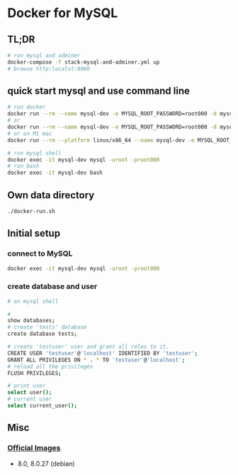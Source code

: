 # Docker for MySQL

## TL;DR

```sh
# run mysql and adminer
docker-compose -f stack-mysql-and-adminer.yml up
# browse http:localst:8080
```

## quick start mysql and use command line

```sh
# run docker
docker run --rm --name mysql-dev -e MYSQL_ROOT_PASSWORD=root000 -d mysql/mysql-server:8.0
# or
docker run --rm --name mysql-dev -e MYSQL_ROOT_PASSWORD=root000 -d mysql:8.0
# or on M1 mac
docker run --rm --platform linux/x86_64 --name mysql-dev -e MYSQL_ROOT_PASSWORD=root000 -d mysql:8.0

# run mysql shell
docker exec -it mysql-dev mysql -uroot -proot000
# run bash
docker exec -it mysql-dev bash
```

## Own data directory

```sh
./docker-run.sh
```

## Initial setup

### connect to MySQL

```sh
docker exec -it mysql-dev mysql -uroot -proot000
```

### create database and user

```sh
# on mysql shell

#
show databases;
# create 'tests' database
create database tests;

# create 'testuser' user and grant all roles to it.
CREATE USER 'testuser'@'localhost' IDENTIFIED BY 'testuser';
GRANT ALL PRIVILEGES ON * . * TO 'testuser'@'localhost';
# reload all the privileges
FLUSH PRIVILEGES;

# print user
select user();
# current user
select current_user();
```

## Misc

### [Official Images](https://hub.docker.com/r/mysql/mysql-server)

- 8.0, 8.0.27 (debian)
